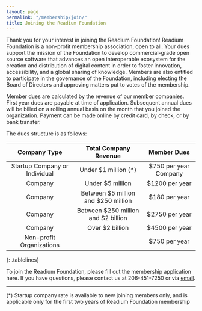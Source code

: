```yaml
---
layout: page
permalink: "/membership/join/"
title: Joining the Readium Foundation
---
```

<style>
.tablelines table, .tablelines td, .tablelines th {
        border: 1px solid black; padding:10px;
        }
</style>

Thank you for your interest in joining the Readium Foundation! Readium Foundation is a non-profit membership association, open to all. Your dues support the mission of the Foundation to develop commercial-grade open source software that advances an open interoperable ecosystem for the creation and distribution of digital content in order to foster innovation, accessibility, and a global sharing of knowledge. Members are also entitled to participate in the governance of the Foundation, including electing the Board of Directors and approving matters put to votes of the membership. 

Member dues are calculated by the revenue of our member companies. First year dues are payable at time of application. Subsequent annual dues will be billed on a rolling annual basis on the month that you joined the organization. Payment can be made online by credit card, by check, or by bank transfer.

The dues structure is as follows:


|  Company Type  | Total Company Revenue | Member Dues |
|:-------------:|:-------------:|:------------:|
| Startup Company or Individual  | Under $1 million (*) |  $750 per year Company |
| Company  | Under $5 million | $1200 per year |
| Company  | Between $5 million and $250 million | $180 per year |
| Company  | Between $250 million and $2 billion | $2750 per year |
| Company  | Over $2 billion | $4500 per year |
| Non-profit Organizations  |  | $750 per year |
{: .tablelines}
<br/>

To join the Readium Foundation, please fill out the membership application here.  If you have questions, please contact us at 206-451-7250 or via [email](emailto:bmccoy@readium.org).

---

(*) Startup company rate is available to new joining members only, and is applicable only for the first two years of Readium Foundation membership
